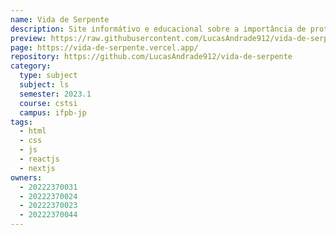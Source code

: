 ```yaml
---
name: Vida de Serpente
description: Site informátivo e educacional sobre a importância de proteger as serpentes.
preview: https://raw.githubusercontent.com/LucasAndrade912/vida-de-serpente/next/preview.png
page: https://vida-de-serpente.vercel.app/
repository: https://github.com/LucasAndrade912/vida-de-serpente
category:
  type: subject
  subject: ls
  semester: 2023.1
  course: cstsi
  campus: ifpb-jp
tags:
  - html
  - css
  - js
  - reactjs
  - nextjs
owners:
  - 20222370031
  - 20222370024
  - 20222370023
  - 20222370044
---
```

